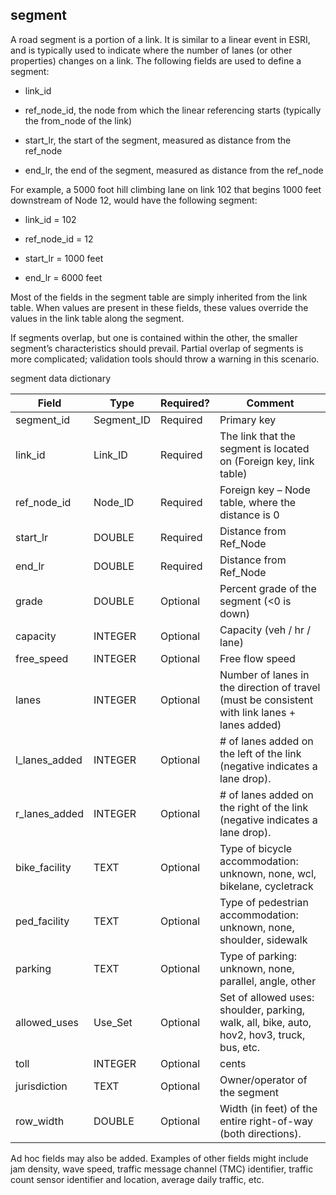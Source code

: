 ##	segment	

A road segment is a portion of a link. It is similar to a linear
event in ESRI, and is typically used to indicate where the number of
lanes (or other properties) changes on a link. The following fields are
used to define a segment:

  - link\_id

  - ref\_node_id, the node from which the linear referencing starts (typically the from_node of the link)

  - start\_lr, the start of the segment, measured as distance from
    the ref\_node

  - end\_lr, the end of the segment, measured as distance from the
    ref\_node

For example, a 5000 foot hill climbing lane on link 102 that begins 1000
feet downstream of Node 12, would have the following segment:

  - link\_id = 102

  - ref\_node_id = 12

  - start\_lr = 1000 feet

  - end\_lr = 6000 feet

Most of the fields in the segment table are simply inherited from
the link table. When values are present in these fields, these
values override the values in the link table along the segment.

If segments overlap, but one is contained within the other, the smaller
segment’s characteristics should prevail. Partial overlap of segments is
more complicated; validation tools should throw a warning in this
scenario.

segment data dictionary

| Field                                   | Type                 | Required? | Comment                                                                                                                                                                                                                          |
| --------------------------------------- | -------------------- | --------- | -------------------------------------------------------------------------------------------------------------------------------------------------------------------------------------------------------------------------------- |
| segment\_id                             | Segment\_ID          | Required  | Primary key                                                                                                                                                                                                                      |
| link_id | Link_ID             | Required  | The link that the segment is located on (Foreign key, link table)                                                                                                                                                         |
| ref\_node_id                               | Node\_ID             | Required  | Foreign key – Node table, where the distance is 0                                                                                                                                                                               |
| start\_lr                         | DOUBLE               | Required  | Distance from Ref\_Node                                                                                                                                                                                                          |
| end\_lr                           | DOUBLE               | Required  | Distance from Ref\_Node                                                                                                                                                                                                          |
| grade | DOUBLE  | Optional  |  Percent grade of the segment (<0 is down) |
| capacity                                | INTEGER              | Optional  | Capacity (veh / hr / lane)                                                                                                                                                                                                              |
| free_speed                               | INTEGER              | Optional  | Free flow speed                                                                                                                                                                                                                  |
| lanes			                              | INTEGER		            | Optional	| Number of lanes in the direction of travel (must be consistent with link lanes + lanes added) 	                                                                                                                                |
| l_lanes_added                           | INTEGER              | Optional  | # of lanes added on the left of the link (negative indicates a lane drop).                                                                                                                                                                                      |
| r_lanes_added                           | INTEGER              | Optional  | # of lanes added on the right of the link (negative indicates a lane drop).                                                                                                                                                                                      |
| bike_facility                            | TEXT                 | Optional  | Type of bicycle accommodation: unknown, none, wcl, bikelane, cycletrack                                                                                                                                                          |
| ped_facility                             | TEXT                 | Optional  | Type of pedestrian accommodation: unknown, none, shoulder, sidewalk                                                                                                                                                              |
| parking                                 | TEXT                 | Optional  | Type of parking: unknown, none, parallel, angle, other                                                                                                                                                                           |
| allowed\_uses                           | Use\_Set             | Optional  | Set of allowed uses: shoulder, parking, walk, all, bike, auto, hov2, hov3, truck, bus, etc.                                                                                    |
| toll          | INTEGER       | Optional  | cents                                     |
| jurisdiction  | TEXT  | Optional  | Owner/operator of the segment  |
| row_width | DOUBLE  | Optional  |  Width (in feet) of the entire right-of-way (both directions).  | 

Ad hoc fields may also be added. Examples of other fields might include jam density, wave speed, traffic message channel (TMC) identifier, traffic count sensor identifier and location, average daily traffic, etc.
